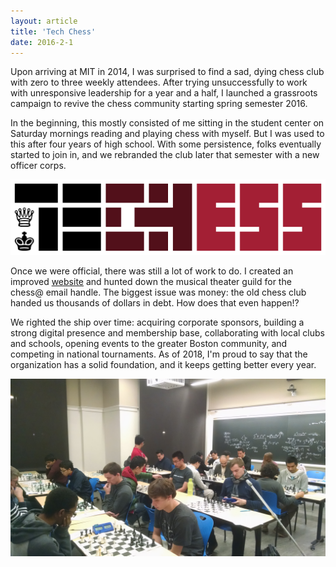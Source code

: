 ```yaml
---
layout: article
title: 'Tech Chess'
date: 2016-2-1
---
```


Upon arriving at MIT in 2014, I was surprised to find a sad, dying chess club with zero to three weekly attendees. After trying unsuccessfully to work with unresponsive leadership for a year and a half, I launched a grassroots campaign to revive the chess community starting spring semester 2016.

In the beginning, this mostly consisted of me sitting in the student center on Saturday mornings reading and playing chess with myself. But I was used to this after four years of high school. With some persistence, folks eventually started to join in, and we rebranded the club later that semester with a new officer corps.

![Tech Chess Logo][logo]

Once we were official, there was still a lot of work to do. I created an improved <a href="http://chess.mit.edu/" target="_blank">website</a> and hunted down the musical theater guild for the chess@ email handle. The biggest issue was money: the old chess club handed us thousands of dollars in debt. How does that even happen!?

We righted the ship over time: acquiring corporate sponsors, building a strong digital presence and membership base, collaborating with local clubs and schools, opening events to the greater Boston community, and competing in national tournaments. As of 2018, I'm proud to say that the organization has a solid foundation, and it keeps getting better every year.

![Tech Chess Meeting][room]

[logo]: /img/icon/techess.png#L
[room]: /img/icon/full-room.jpg#L
